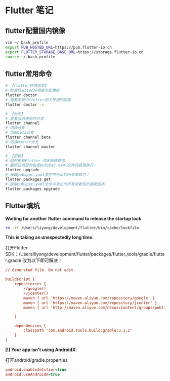# Flutter 笔记


## flutter配置国内镜像

```sh
vim ~/.bash_profile
export PUB_HOSTED_URL=https://pub.flutter-io.cn
export FLUTTER_STORAGE_BASE_URL=https://storage.flutter-io.cn
source ~/.bash_profile
```

## flutter常用命令

```sh
# 【flutter环境信息】
# 检查flutter环境是否配置好
flutter doctor
# 查看系统中flutter相关环境的配置
flutter doctor -v

# 【分支】
# 查看当前使用的分支：
flutter channel
# 切换分支：
# 切换beta分支
flutter channel beta
# 切换master分支
flutter channel master

# 【更新】
# 同时更新Flutter SDK和依赖包:
# 最好在项目的包含pubspec.yaml文件的目录执行：
flutter upgrade
# 获取pubspec.yaml文件中列出的所有依赖包：
flutter packages get
# 获取pubspec.yaml文件中列出的所有依赖包的最新版本
flutter packages upgrade
```

## Flutter填坑

**Waiting for another flutter command to release the startup lock**
```sh
rm -rf /Users/liyong/development/flutter/bin/cache/lockfile
```
**This is taking an unexpectedly long time.**

打开Flutter SDK：/Users/liyong/development/flutter/packages/flutter_tools/gradle/flutter.gradle
改为以下即可解决！

```ini
// Generated file. Do not edit.

buildscript {
    repositories {
        //google()
        //jcenter()
        maven { url 'https://maven.aliyun.com/repository/google' }
        maven { url 'https://maven.aliyun.com/repository/jcenter' }
        maven { url 'http://maven.aliyun.com/nexus/content/groups/public' }

    }

    dependencies {
        classpath 'com.android.tools.build:gradle:3.1.2'
    }
}

```

**[!] Your app isn't using AndroidX.**

打开android/gradle.properties

```ini
android.enableJetifier=true
android.useAndroidX=true
```



